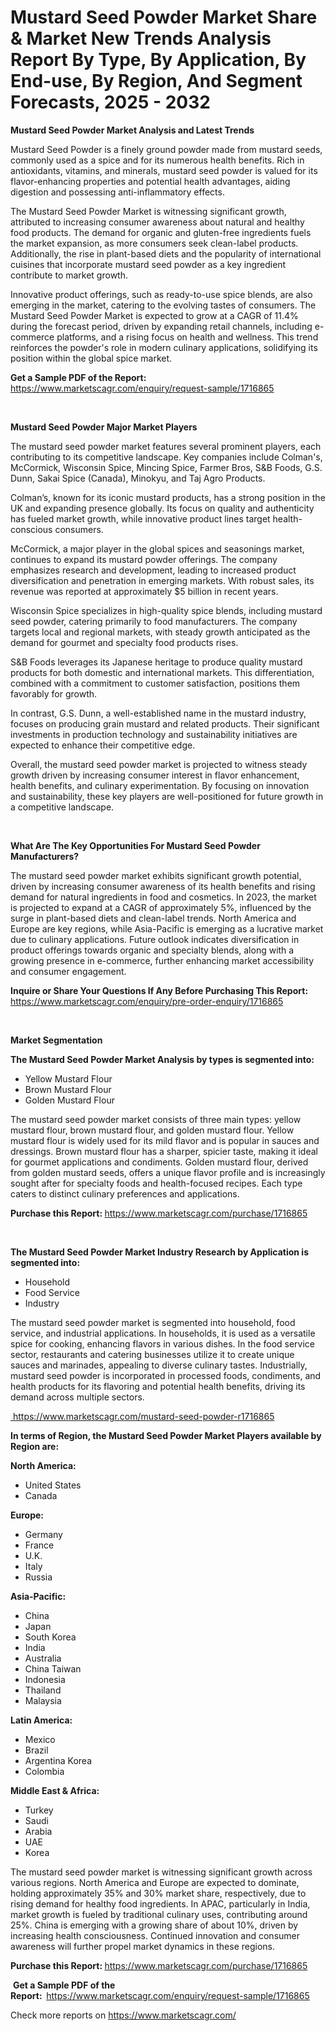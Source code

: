 <p><h1>Mustard Seed Powder Market Share & Market New Trends Analysis Report By Type, By Application, By End-use, By Region, And Segment Forecasts, 2025 - 2032</h1></p><p><strong>Mustard Seed Powder Market Analysis and Latest Trends</strong></p>
<p><p>Mustard Seed Powder is a finely ground powder made from mustard seeds, commonly used as a spice and for its numerous health benefits. Rich in antioxidants, vitamins, and minerals, mustard seed powder is valued for its flavor-enhancing properties and potential health advantages, aiding digestion and possessing anti-inflammatory effects.</p><p>The Mustard Seed Powder Market is witnessing significant growth, attributed to increasing consumer awareness about natural and healthy food products. The demand for organic and gluten-free ingredients fuels the market expansion, as more consumers seek clean-label products. Additionally, the rise in plant-based diets and the popularity of international cuisines that incorporate mustard seed powder as a key ingredient contribute to market growth.</p><p>Innovative product offerings, such as ready-to-use spice blends, are also emerging in the market, catering to the evolving tastes of consumers. The Mustard Seed Powder Market is expected to grow at a CAGR of 11.4% during the forecast period, driven by expanding retail channels, including e-commerce platforms, and a rising focus on health and wellness. This trend reinforces the powder's role in modern culinary applications, solidifying its position within the global spice market.</p></p>
<p><strong>Get a Sample PDF of the Report:&nbsp;</strong> <a href="https://www.marketscagr.com/enquiry/request-sample/1716865?utm_campaign=2241&utm_medium=2&utm_source=Github&utm_content=ia&utm_term=14022025&utm_id=mustard-seed-powder">https://www.marketscagr.com/enquiry/request-sample/1716865</a></p>
<p>&nbsp;</p>
<p><strong>Mustard Seed Powder Major Market Players</strong></p>
<p><p>The mustard seed powder market features several prominent players, each contributing to its competitive landscape. Key companies include Colman's, McCormick, Wisconsin Spice, Mincing Spice, Farmer Bros, S&B Foods, G.S. Dunn, Sakai Spice (Canada), Minokyu, and Taj Agro Products.</p><p>Colman’s, known for its iconic mustard products, has a strong position in the UK and expanding presence globally. Its focus on quality and authenticity has fueled market growth, while innovative product lines target health-conscious consumers.</p><p>McCormick, a major player in the global spices and seasonings market, continues to expand its mustard powder offerings. The company emphasizes research and development, leading to increased product diversification and penetration in emerging markets. With robust sales, its revenue was reported at approximately $5 billion in recent years.</p><p>Wisconsin Spice specializes in high-quality spice blends, including mustard seed powder, catering primarily to food manufacturers. The company targets local and regional markets, with steady growth anticipated as the demand for gourmet and specialty food products rises.</p><p>S&B Foods leverages its Japanese heritage to produce quality mustard products for both domestic and international markets. This differentiation, combined with a commitment to customer satisfaction, positions them favorably for growth.</p><p>In contrast, G.S. Dunn, a well-established name in the mustard industry, focuses on producing grain mustard and related products. Their significant investments in production technology and sustainability initiatives are expected to enhance their competitive edge.</p><p>Overall, the mustard seed powder market is projected to witness steady growth driven by increasing consumer interest in flavor enhancement, health benefits, and culinary experimentation. By focusing on innovation and sustainability, these key players are well-positioned for future growth in a competitive landscape.</p></p>
<p>&nbsp;</p>
<p><strong>What Are The Key Opportunities For Mustard Seed Powder Manufacturers?</strong></p>
<p><p>The mustard seed powder market exhibits significant growth potential, driven by increasing consumer awareness of its health benefits and rising demand for natural ingredients in food and cosmetics. In 2023, the market is projected to expand at a CAGR of approximately 5%, influenced by the surge in plant-based diets and clean-label trends. North America and Europe are key regions, while Asia-Pacific is emerging as a lucrative market due to culinary applications. Future outlook indicates diversification in product offerings towards organic and specialty blends, along with a growing presence in e-commerce, further enhancing market accessibility and consumer engagement.</p></p>
<p><strong>Inquire or Share Your Questions If Any Before Purchasing This Report:</strong> <a href="https://www.marketscagr.com/enquiry/pre-order-enquiry/1716865?utm_campaign=2241&utm_medium=2&utm_source=Github&utm_content=ia&utm_term=14022025&utm_id=mustard-seed-powder">https://www.marketscagr.com/enquiry/pre-order-enquiry/1716865</a></p>
<p>&nbsp;</p>
<p><strong>Market Segmentation</strong></p>
<p><strong>The Mustard Seed Powder Market Analysis by types is segmented into:</strong></p>
<p><ul><li>Yellow Mustard Flour</li><li>Brown Mustard Flour</li><li>Golden Mustard Flour</li></ul></p>
<p><p>The mustard seed powder market consists of three main types: yellow mustard flour, brown mustard flour, and golden mustard flour. Yellow mustard flour is widely used for its mild flavor and is popular in sauces and dressings. Brown mustard flour has a sharper, spicier taste, making it ideal for gourmet applications and condiments. Golden mustard flour, derived from golden mustard seeds, offers a unique flavor profile and is increasingly sought after for specialty foods and health-focused recipes. Each type caters to distinct culinary preferences and applications.</p></p>
<p><strong>Purchase this Report:&nbsp;</strong><a href="https://www.marketscagr.com/purchase/1716865?utm_campaign=2241&utm_medium=2&utm_source=Github&utm_content=ia&utm_term=14022025&utm_id=mustard-seed-powder">https://www.marketscagr.com/purchase/1716865</a></p>
<p>&nbsp;</p>
<p><strong>The Mustard Seed Powder Market Industry Research by Application is segmented into:</strong></p>
<p><ul><li>Household</li><li>Food Service</li><li>Industry</li></ul></p>
<p><p>The mustard seed powder market is segmented into household, food service, and industrial applications. In households, it is used as a versatile spice for cooking, enhancing flavors in various dishes. In the food service sector, restaurants and catering businesses utilize it to create unique sauces and marinades, appealing to diverse culinary tastes. Industrially, mustard seed powder is incorporated in processed foods, condiments, and health products for its flavoring and potential health benefits, driving its demand across multiple sectors.</p></p>
<p><a href="https://www.marketscagr.com/mustard-seed-powder-r1716865?utm_campaign=2241&utm_medium=2&utm_source=Github&utm_content=ia&utm_term=14022025&utm_id=mustard-seed-powder">&nbsp;https://www.marketscagr.com/mustard-seed-powder-r1716865</a></p>
<p><strong>In terms of Region, the Mustard Seed Powder Market Players available by Region are:</strong></p>
<p>
    <p> <strong> North America: </strong>
        <ul>
            <li>United States</li>
            <li>Canada</li>
        </ul>
        </p> 
    <p> <strong> Europe: </strong>
        <ul>
            <li>Germany</li>
            <li>France</li>
            <li>U.K.</li>
            <li>Italy</li>
            <li>Russia</li>
        </ul>
        </p> 
    <p> <strong> Asia-Pacific: </strong>
        <ul>
            <li>China</li>
            <li>Japan</li>
            <li>South Korea</li>
            <li>India</li>
            <li>Australia</li>
            <li>China Taiwan</li>
            <li>Indonesia</li>
            <li>Thailand</li>
            <li>Malaysia</li>
        </ul>
        </p> 
    <p> <strong> Latin America: </strong>
        <ul>
            <li>Mexico</li>
            <li>Brazil</li>
            <li>Argentina Korea</li>
            <li>Colombia</li>
        </ul>
        </p> 
    <p> <strong> Middle East & Africa: </strong>
        <ul>
            <li>Turkey</li>
            <li>Saudi</li>
            <li>Arabia</li>
            <li>UAE</li>
            <li>Korea</li>
        </ul>
    </p>
    </p>
<p><p>The mustard seed powder market is witnessing significant growth across various regions. North America and Europe are expected to dominate, holding approximately 35% and 30% market share, respectively, due to rising demand for healthy food ingredients. In APAC, particularly in India, market growth is fueled by traditional culinary uses, contributing around 25%. China is emerging with a growing share of about 10%, driven by increasing health consciousness. Continued innovation and consumer awareness will further propel market dynamics in these regions.</p></p>
<p><strong>Purchase this Report: </strong><a href="https://www.marketscagr.com/purchase/1716865?utm_campaign=2241&utm_medium=2&utm_source=Github&utm_content=ia&utm_term=14022025&utm_id=mustard-seed-powder">https://www.marketscagr.com/purchase/1716865</a></p>
<p>&nbsp;<strong>Get a Sample PDF of the Report:&nbsp;&nbsp;</strong><a href="https://www.marketscagr.com/enquiry/request-sample/1716865?utm_campaign=2241&utm_medium=2&utm_source=Github&utm_content=ia&utm_term=14022025&utm_id=mustard-seed-powder">https://www.marketscagr.com/enquiry/request-sample/1716865</a></p>
<p><strong></strong></p>
<p>Check more reports on <a href="https://www.marketscagr.com/?utm_campaign=2241&utm_medium=2&utm_source=Github&utm_content=ia&utm_term=14022025&utm_id=mustard-seed-powder">https://www.marketscagr.com/</a></p>